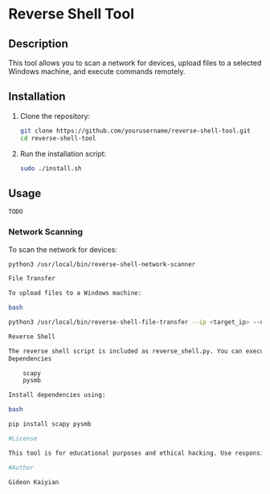 # Reverse Shell Tool

## Description

This tool allows you to scan a network for devices, upload files to a selected Windows machine, and execute commands remotely.

## Installation

1. Clone the repository:

    ```bash
    git clone https://github.com/yourusername/reverse-shell-tool.git
    cd reverse-shell-tool
    ```

2. Run the installation script:

    ```bash
    sudo ./install.sh
    ```

## Usage

`TODO`

### Network Scanning

To scan the network for devices:

```bash
python3 /usr/local/bin/reverse-shell-network-scanner

File Transfer

To upload files to a Windows machine:

bash

python3 /usr/local/bin/reverse-shell-file-transfer --ip <target_ip> --username <username> --password <password> --domain <domain>

Reverse Shell

The reverse shell script is included as reverse_shell.py. You can execute it directly on the target Windows machine.
Dependencies

    scapy
    pysmb

Install dependencies using:

bash

pip install scapy pysmb

#License

This tool is for educational purposes and ethical hacking. Use responsibly and legally.

#Author

Gideon Kaiyian
